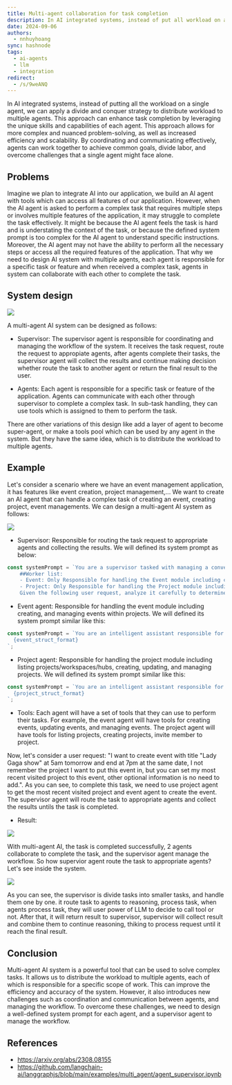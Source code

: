 ```yaml
---
title: Multi-agent collaboration for task completion
description: In AI integrated systems, instead of put all workload on a single agent, we can apply divide and conquer strategy to distribute workload to multiple agents. This approach can enhance task completion by leveraging the unique skills and capabilities of each agent.This approach allows for more complex and nuanced problem-solving, as well as increased efficiency and scalability. By coordinating and communicating effectively, agents can work together to achieve common goals, divide labor, and overcome challenges that a single agent might face alone
date: 2024-09-06
authors:
  - nnhuyhoang
sync: hashnode
tags:
  - ai-agents
  - llm
  - integration
redirect:
  - /s/9weANQ
---
```


In AI integrated systems, instead of putting all the workload on a single agent, we can apply a divide and conquer strategy to distribute workload to multiple agents. This approach can enhance task completion by leveraging the unique skills and capabilities of each agent. This approach allows for more complex and nuanced problem-solving, as well as increased efficiency and scalability. By coordinating and communicating effectively, agents can work together to achieve common goals, divide labor, and overcome challenges that a single agent might face alone.

## Problems

Imagine we plan to integrate AI into our application, we build an AI agent with tools which can access all features of our application. However, when the AI agent is asked to perform a complex task that requires multiple steps or involves multiple features of the application, it may struggle to complete the task effectively. It might be because the AI agent feels the task is hard and is understating the context of the task, or because the defined system prompt is too complex for the AI agent to understand specific instructions. Moreover, the AI agent may not have the ability to perform all the necessary steps or access all the required features of the application. That why we need to design AI system with multiple agents, each agent is responsible for a specific task or feature and when received a complex task, agents in system can collaborate with each other to complete the task.

## System design

![](assets/multi-agent-design.webp)

A multi-agent AI system can be designed as follows:

- Supervisor: The supervisor agent is responsible for coordinating and managing the workflow of the system. It receives the task request, route the request to appropiate agents, after agents complete their tasks, the supervisor agent will collect the results and continue making decision whether route the task to another agent or return the final result to the user.

- Agents: Each agent is responsible for a specific task or feature of the application. Agents can communicate with each other through supervisor to complete a complex task. In sub-task handling, they can use tools which is assigned to them to perform the task.

There are other variations of this design like add a layer of agent to become super-agent, or make a tools pool which can be used by any agent in the system. But they have the same idea, which is to distribute the workload to multiple agents.

## Example

Let's consider a scenario where we have an event management application, it has features like event creation, project management,... We want to create an AI agent that can handle a complex task of creating an event, creating project, event managements. We can design a multi-agent AI system as follows:

![](assets/multi-agent-example.webp)

- Supervisor: Responsible for routing the task request to appropriate agents and collecting the results. We will defined its system prompt as below:

```ts
const systemPrompt = `You are a supervisor tasked with managing a conversation between user and the following workers: {members}. Each worker is responsible for a specific scope of works:'
    ##Worker list:
    - Event: Only Responsible for handling the Event module including creating, updating, and managing events within projects
    - Project: Only Responsible for handling the Project module including listing projects/workspaces/hubs, creating, updating, and managing projects
    Given the following user request, analyze it carefully to determine which worker is most appropriate to handle the specific action requested, respond with the worker to act next. Each worker will perform task and respond with their results and status. When finished, respond with FINISH.`;
```

- Event agent: Responsible for handling the event module including creating, and managing events within projects. We will defined its system prompt similar like this:

```ts
const systemPrompt = `You are an intelligent assistant responsible for handling the Event module. Given a Event struct format, you will collect event information and map it to the Event struct fields when processing requests. Your responses should be concise and focused on the event details.
  {event_struct_format}
`;
```

- Project agent: Responsible for handling the project module including listing projects/workspaces/hubs, creating, updating, and managing projects. We will defined its system prompt similar like this:

```ts
const systemPrompt = `You are an intelligent assistant responsible for handling the Project module. Given a project struct format, you will collect project information from user input and map it to the Project struct fields when processing requests. Your responses should be concise and focused on the project details.
  {project_struct_format}
`;
```

- Tools: Each agent will have a set of tools that they can use to perform their tasks. For example, the event agent will have tools for creating events, updating events, and managing events. The project agent will have tools for listing projects, creating projects, invite member to project.

Now, let's consider a user request: "I want to create event with title "Lady Gaga show" at 5am tomorrow and end at 7pm at the same date, I not remember the project I want to put this event in, but you can set my most recent visited project to this event, other optional information is no need to add.". As you can see, to complete this task, we need to use project agent to get the most recent visited project and event agent to create the event. The supervisor agent will route the task to appropriate agents and collect the results untils the task is completed.

- Result:

![](assets/multi-agent-example-result.webp)

With multi-agent AI, the task is completed successfully, 2 agents collaborate to complete the task, and the supervisor agent manage the workflow. So how supervior agent route the task to appropriate agents? Let's see inside the system.

![](assets/multi-agent-example-inside.webp)

As you can see, the supervisor is divide tasks into smaller tasks, and handle them one by one. it route task to agents to reasoning, process task, when agents process task, they will user power of LLM to decide to call tool or not. After that, it will return result to supervisor, supervisor will collect result and combine them to continue reasoning, thiking to process request until it reach the final result.

## Conclusion

Multi-agent AI system is a powerful tool that can be used to solve complex tasks. It allows us to distribute the workload to multiple agents, each of which is responsible for a specific scope of work. This can improve the efficiency and accuracy of the system. However, it also introduces new challenges such as coordination and communication between agents, and managing the workflow. To overcome these challenges, we need to design a well-defined system prompt for each agent, and a supervisor agent to manage the workflow.

## References

- https://arxiv.org/abs/2308.08155
- https://github.com/langchain-ai/langgraphjs/blob/main/examples/multi_agent/agent_supervisor.ipynb
